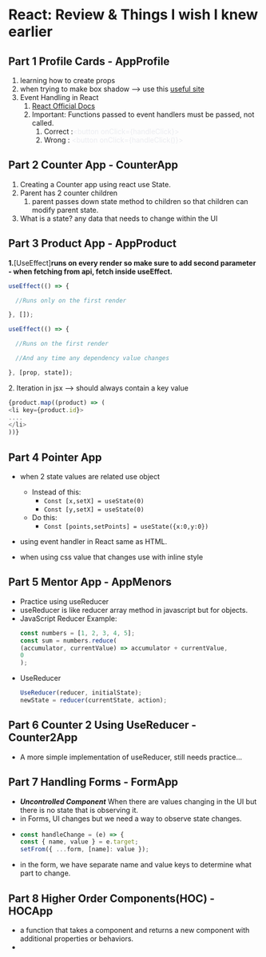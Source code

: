 # React: Review & Things I wish I knew earlier

## **Part 1 Profile Cards - AppProfile**

1. learning how to create props
2. when trying to make box shadow --> use this [useful site](https://cssgenerator.org/box-shadow-css-generator.html)
3. Event Handling in React
   1. [React Official Docs](https://react.dev/learn/responding-to-events)
   2. Important: Functions passed to event handlers must be passed, not called.
      1. Correct :<span class="colour" style="color:rgb(235, 236, 240)">\<button onClick={handleClick}></span>
      2. Wrong : <span class="colour" style="color:rgb(235, 236, 240)">\<button onClick={handleClick()}></span>

## **Part 2 Counter App - CounterApp**

1. Creating a Counter app using react use State.
2. Parent has 2 counter children
   1. parent passes down state method to children so that children can modify parent state.
3. What is a state? any data that needs to change within the UI

## **Part 3 Product App - AppProduct**

**1.**[UseEffect]**runs on every render so make sure to add second parameter**
**\- when fetching from api\, fetch inside useEffect\.**

```js
useEffect(() => {

  //Runs only on the first render

}, []);

useEffect(() => {

  //Runs on the first render

  //And any time any dependency value changes

}, [prop, state]);
```

2\. Iteration in jsx \-\-\> should always contain a key value

```js
{product.map((product) => (
<li key={product.id}>
....
</li>
))}
```

## **Part 4 Pointer App**

- when 2 state values are related use object

  - Instead of this:
    - `Const [x,setX] = useState(0)`
    - `Const [y,setX] = useState(0)`
  - Do this:
    - `Const [points,setPoints] = useState({x:0,y:0})`

- using event handler in React same as HTML.
- when using css value that changes use with inline style

## **Part 5 Mentor App - AppMenors**

- Practice using useReducer
- useReducer is like reducer array method in javascript but for objects.
- JavaScript Reducer Example:
    ```js
    const numbers = [1, 2, 3, 4, 5];
    const sum = numbers.reduce(
    (accumulator, currentValue) => accumulator + currentValue,
    0
    );
    ```
- UseReducer
  ```js
  UseReducer(reducer, initialState);
  newState = reducer(currentState, action);
  ```
## **Part 6 Counter 2 Using UseReducer - Counter2App**
 - A more simple implementation of useReducer, still needs practice...

 ## **Part 7 Handling Forms - FormApp** 
  - ***Uncontrolled Component***  When there are values changing in the UI but there is no state that is observing it.
  - in Forms, UI changes but we need a way to observe state changes. 
  - ```js 
    const handleChange = (e) => {
    const { name, value } = e.target;
    setFrom({ ...form, [name]: value });
  - in the form, we have separate name and value keys to determine what part to change.
 ## **Part 8 Higher Order Components(HOC) - HOCApp**
  -  a function that takes a component and returns a new component with additional properties or behaviors.
  - 

